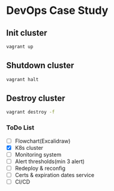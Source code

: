 # DevOps Case Study

## Init cluster
```bash
vagrant up
```

## Shutdown cluster
```bash
vagrant halt
```

## Destroy cluster
```bash
vagrant destroy -f
```

### ToDo List
- [ ] Flowchart(Excalidraw)
- [x] K8s cluster
- [ ] Monitoring system
- [ ] Alert thresholds(min 3 alert)
- [ ] Redeploy & reconfig
- [ ] Certs & expiration dates service
- [ ] CI/CD